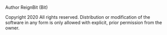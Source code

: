 Author ReignBit (Bit)

Copyright 2020
All rights reserved.
Distribution or modification of the software in any form is only allowed with explicit, prior permission from the owner.
